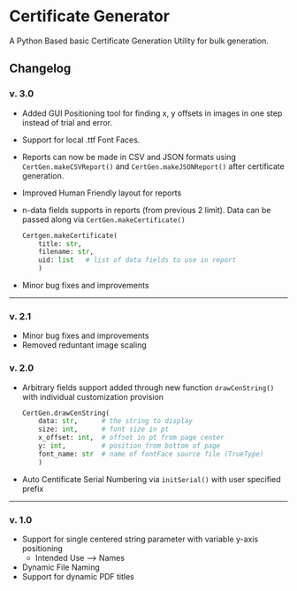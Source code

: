 # Certificate Generator

A Python Based basic Certificate Generation Utility for bulk generation.

## Changelog

### v. 3.0
- Added GUI Positioning tool for finding x, y offsets in images in one step instead of trial and error.
- Support for local .ttf Font Faces.

- Reports can now be made in CSV and JSON formats using `CertGen.makeCSVReport()` and `CertGen.makeJSONReport()` after certificate generation.
- Improved Human Friendly layout for reports
- n-data fields supports in reports (from previous 2 limit). Data can be passed along via `CertGen.makeCertificate()`
    ```py
    Certgen.makeCertificate(
        title: str,
        filename: str,
        uid: list   # list of data fields to use in report
        )
    ```
- Minor bug fixes and improvements

<hr>

### v. 2.1
- Minor bug fixes and improvements
- Removed reduntant image scaling

### v. 2.0
- Arbitrary fields support added through new function `drawCenString()` with individual customization provision
    ```py
    CertGen.drawCenString(
        data: str,      # the string to display
        size: int,      # font size in pt
        x_offset: int,  # offset in pt from page center
        y: int,         # position from bottom of page
        font_name: str  # name of fontFace source file (TrueType)
        )
    ```
- Auto Centificate Serial Numbering via `initSerial()` with user specified prefix

<hr>

### v. 1.0
- Support for single centered string parameter with variable y-axis positioning
    - Intended Use --> Names
- Dynamic File Naming
- Support for dynamic PDF titles
